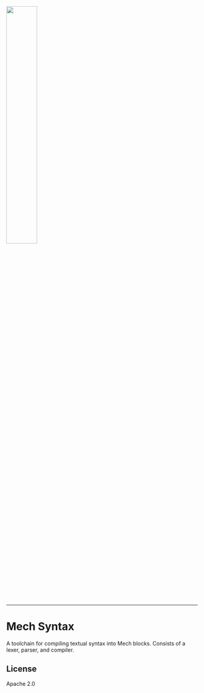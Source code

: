 <img width="40%" height="40%" src="https://mechlang.net/img/logo.png">

---

# Mech Syntax

A toolchain for compiling textual syntax into Mech blocks. Consists of a lexer, parser, and compiler. 

## License

Apache 2.0